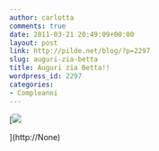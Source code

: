 ```yaml
---
author: carlotta
comments: true
date: 2011-03-21 20:49:09+00:00
layout: post
link: http://pilde.net/blog/?p=2297
slug: auguri-zia-betta
title: Auguri zia Betta!!
wordpress_id: 2297
categories:
- Compleanni
---
```


[![](http://pilde.net/blog/wp-content/uploads/2011/03/festa_caterina.jpg)


](http://None)



